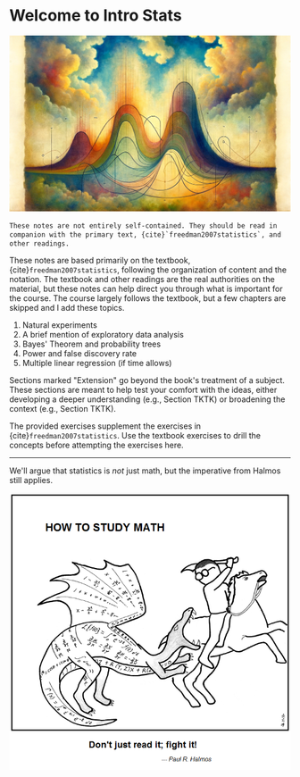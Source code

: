 # Welcome to Intro Stats

![Intro Stats](images/stats-wide.png)


```{important}
These notes are not entirely self-contained. They should be read in companion with the primary text, {cite}`freedman2007statistics`, and other readings.
```

These notes are based primarily on the textbook, {cite}`freedman2007statistics`, following the organization of content and the notation. The textbook and other readings are the real authorities on the material, but these notes can help direct you through what is important for the course. The course largely follows the textbook, but a few chapters are skipped and I add these topics.

1. Natural experiments
2. A brief mention of exploratory data analysis
3. Bayes' Theorem and probability trees
4. Power and false discovery rate
5. Multiple linear regression (if time allows)

Sections marked "Extension" go beyond the book's treatment of a subject. These sections are meant to help test your comfort with the ideas, either developing a deeper understanding (e.g., Section TKTK) or broadening the context (e.g., Section TKTK).

The provided exercises supplement the exercises in {cite}`freedman2007statistics`. Use the textbook exercises to drill the concepts before attempting the exercises here.

---

We'll argue that statistics is *not* just math, but the imperative from Halmos still applies.

![How Math Works](images/HowMath.png)




```{tableofcontents}
```
